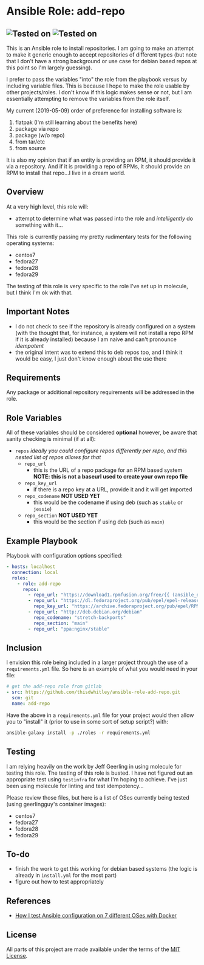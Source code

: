 # Ansible Role: add-repo

## ![Tested on](https://img.shields.io/badge/Fedora-27%2C28%2C29-blue.svg) ![Tested on](https://img.shields.io/badge/EL-7-red.svg)

This is an Ansible role to install repositories.  I am going to make an attempt
to make it generic enough to accept repositories of different types (but note
that I don't have a strong background or use case for debian based repos at this
point so I'm largely guessing).

I prefer to pass the variables "into" the role from the playbook versus by
including variable files.  This is because I hope to make the role usable by
other projects/roles.  I don't know if this logic makes sense or not, but I am
essentially attempting to remove the variables from the role itself.

My current (2019-05-09) order of preference for installing software is:

1. flatpak (I'm still learning about the benefits here)
2. package via repo
3. package (w/o repo)
4. from tar/etc
5. from source

It is also my opinion that if an entity is providing an RPM, it should provide
it via a repository.  And if it is providing a repo of RPMs, it should provide
an RPM to install that repo...I live in a dream world.

## Overview

At a very high level, this role will:

* attempt to determine what was passed into the role and *intelligently* do
  something with it...

This role is currently passing my pretty rudimentary tests for the following
operating systems:

* centos7
* fedora27
* fedora28
* fedora29

The testing of this role is very specific to the role I've set up in molecule,
but I think I'm ok with that.

## Important Notes

* I do not check to see if the repository is already configured on a system
  (with the thought that, for instance, a system will not install a repo RPM if
  it is already installed) because I am naive and can't pronounce *idempotent*
* the original intent was to extend this to deb repos too, and I think it would
  be easy, I just don't know enough about the use there

## Requirements

Any package or additional repository requirements will be addressed in the role.

## Role Variables

All of these variables should be considered **optional** however, be aware that
sanity checking is minimal (if at all):

* `repos` *ideally you could configure repos differently per repo, and this
          nested list of repos allows for that*
  * `repo_url`
    * this is the URL of a repo package for an RPM based system **NOTE: this is
      not a baseurl used to create your own repo file**
  * `repo_key_url`
    * if there is a repo key at a URL, provide it and it will get imported
  * `repo_codename` **NOT USED YET**
    * this would be the codename if using deb (such as `stable` or `jessie`)
  * `repo_section` **NOT USED YET**
    * this would be the section if using deb (such as `main`)

## Example Playbook

Playbook with configuration options specified:

```yaml
- hosts: localhost
  connection: local
  roles:
    - role: add-repo
      repos:
        - repo_url: "https://download1.rpmfusion.org/free/{{ (ansible_distribution == 'Fedora') | ternary('fedora','el') }}/rpmfusion-free-release-{{ ansible_distribution_major_version }}.noarch.rpm"
        - repo_url: "https://dl.fedoraproject.org/pub/epel/epel-release-latest-{{ ansible_distribution_major_version }}.noarch.rpm"
          repo_key_url: "https://archive.fedoraproject.org/pub/epel/RPM-GPG-KEY-EPEL-{{ ansible_distribution_major_version }}"
        - repo_url: "http://deb.debian.org/debian"
          repo_codename: "stretch-backports"
          repo_section: "main"
        - repo_url: "ppa:nginx/stable"
```

## Inclusion

I envision this role being included in a larger project through the use of a
`requirements.yml` file.  So here is an example of what you would need in your
file:

```yaml
# get the add-repo role from gitlab
- src: https://github.com/thisdwhitley/ansible-role-add-repo.git
  scm: git
  name: add-repo
```

Have the above in a `requirements.yml` file for your project would then allow
you to "install" it (prior to use in some sort of setup script?) with:

```bash
ansible-galaxy install -p ./roles -r requirements.yml
```

## Testing

I am relying heavily on the work by Jeff Geerling in using molecule for testing
this role.  The testing of this role is busted.  I have not figured out an
appropriate test using `testinfra` for what I'm hoping to achieve.  I've just
been using molecule for linting and test idempotency...

Please review those files, but here is a list of OSes currently being tested 
(using geerlingguy's container images):

* centos7
* fedora27
* fedora28
* fedora29

## To-do

* finish the work to get this working for debian based systems (the logic is
  already in `install.yml` for the most part)
* figure out how to test appropriately

## References

* [How I test Ansible configuration on 7 different OSes with Docker](https://www.jeffgeerling.com/blog/2018/how-i-test-ansible-configuration-on-7-different-oses-docker)

## License

All parts of this project are made available under the terms of the [MIT
License](LICENSE).